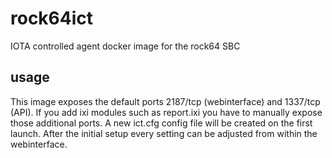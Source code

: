 # rock64ict
IOTA controlled agent docker image for the rock64 SBC

## usage
This image exposes the default ports 2187/tcp (webinterface) and 1337/tcp (API). If you add ixi modules such as report.ixi you have to manually expose those additional ports. A new ict.cfg config file will be created on the first launch. After the initial setup every setting can be adjusted from within the webinterface.
